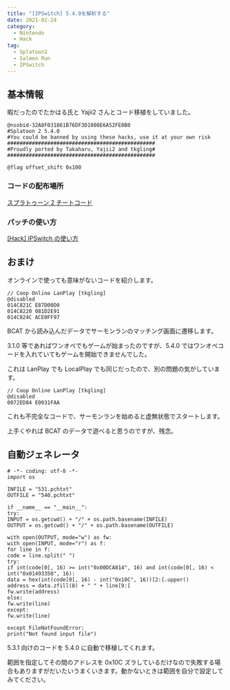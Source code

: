 ```yaml
---
title: "[IPSwitch] 5.4.0を解析する"
date: 2021-02-24
category:
  - Nintendo
  - Hack
tag:
  - Splatoon2
  - Salmon Run
  - IPSwitch
---
```


## 基本情報

暇だったのでたかはる氏と Yajii2 さんとコード移植をしていました。

```
@nsobid-32A8F031861B76DF3D1080E6A52FE0B0
#Splatoon 2 5.4.0
#You could be banned by using these hacks, use it at your own risk
################################################
#Proudly ported by Takaharu, Yajii2 and tkgling#
################################################

@flag offset_shift 0x100
```

### コードの配布場所

[スプラトゥーン 2 チートコード](https://takaharu422.github.io/Splatoon2.github.io/ja.html)

### パッチの使い方

[[Hack] IPSwitch の使い方](https://tkgstrator.work/posts/2019/04/01/ipswitch.html)

## おまけ

オンラインで使っても意味がないコードを紹介します。

```
// Coop Online LanPlay [tkgling]
@disabled
014C821C E87D00D0
014C8220 081D2E91
014C824C ACE0FF97
```

BCAT から読み込んだデータでサーモンランのマッチング画面に遷移します。

3.1.0 等であればワンオペでもゲームが始まったのですが、5.4.0 ではワンオペコードを入れていてもゲームを開始できませんでした。

これは LanPlay でも LocalPlay でも同じだったので、別の問題の気がしています。

```
// Coop Online LanPlay [tkgling]
@disabled
0072ED84 E0031FAA
```

これも不完全なコードで、サーモンランを始めると虚無状態でスタートします。

上手くやれば BCAT のデータで遊べると思うのですが、残念。

## 自動ジェネレータ

```
# -*- coding: utf-8 -*-
import os

INFILE = "531.pchtxt"
OUTFILE = "540.pchtxt"

if __name__ == "__main__":
try:
INPUT = os.getcwd() + "/" + os.path.basename(INFILE)
OUTPUT = os.getcwd() + "/" + os.path.basename(OUTFILE)

with open(OUTPUT, mode="w") as fw:
with open(INPUT, mode="r") as f:
for line in f:
code = line.split(" ")
try:
if int(code[0[, 16) >= int("0x00DCA814", 16) and int(code[0[, 16) < int("0x01493350", 16):
data = hex(int(code[0[, 16) - int("0x10C", 16))[2:[.upper()
address = data.zfill(8) + " " + line[9:[
fw.write(address)
else:
fw.write(line)
except:
fw.write(line)

except FileNotFoundError:
print("Not found input file")
```

5.3.1 向けのコードを 5.4.0 に自動で移植してくれます。

範囲を指定してその間のアドレスを 0x10C ズラしているだけなので失敗する場合もありますがだいたいうまくいきます。動かないときは範囲を自分で設定してみてください。
